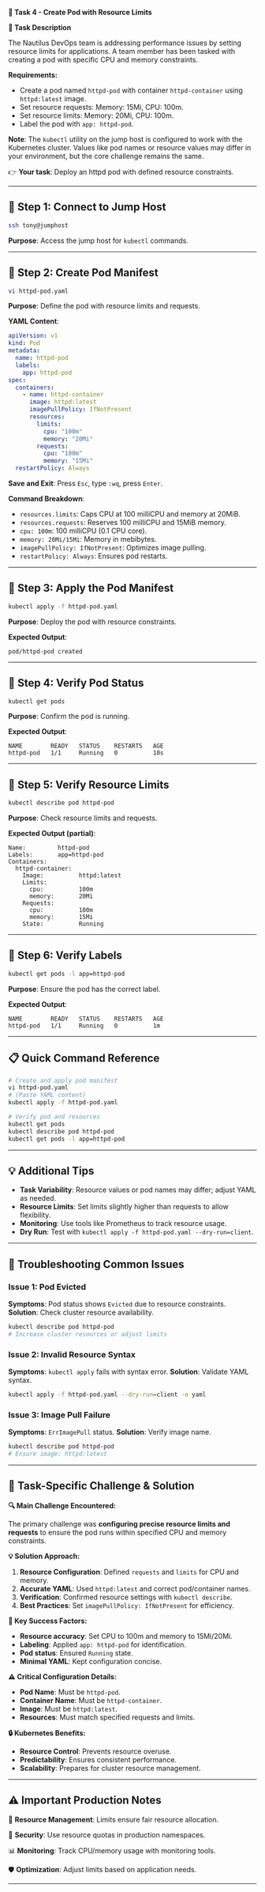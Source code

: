 **🌟 Task 4 - Create Pod with Resource Limits**

**📌 Task Description**

The Nautilus DevOps team is addressing performance issues by setting resource limits for applications. A team member has been tasked with creating a pod with specific CPU and memory constraints.

**Requirements:**
- Create a pod named `httpd-pod` with container `httpd-container` using `httpd:latest` image.
- Set resource requests: Memory: 15Mi, CPU: 100m.
- Set resource limits: Memory: 20Mi, CPU: 100m.
- Label the pod with `app: httpd-pod`.

**Note**: The `kubectl` utility on the jump host is configured to work with the Kubernetes cluster. Values like pod names or resource values may differ in your environment, but the core challenge remains the same.

👉 **Your task**: Deploy an httpd pod with defined resource constraints.

---

## 🔹 Step 1: Connect to Jump Host

```bash
ssh tony@jumphost
```

**Purpose**: Access the jump host for `kubectl` commands.

---

## 🔹 Step 2: Create Pod Manifest

```bash
vi httpd-pod.yaml
```

**Purpose**: Define the pod with resource limits and requests.

**YAML Content**:
```yaml
apiVersion: v1
kind: Pod
metadata:
  name: httpd-pod
  labels:
    app: httpd-pod
spec:
  containers:
    - name: httpd-container
      image: httpd:latest
      imagePullPolicy: IfNotPresent
      resources:
        limits:
          cpu: "100m"
          memory: "20Mi"
        requests:
          cpu: "100m"
          memory: "15Mi"
  restartPolicy: Always
```

**Save and Exit**: Press `Esc`, type `:wq`, press `Enter`.

**Command Breakdown**:
- `resources.limits`: Caps CPU at 100 milliCPU and memory at 20MiB.
- `resources.requests`: Reserves 100 milliCPU and 15MiB memory.
- `cpu: 100m`: 100 milliCPU (0.1 CPU core).
- `memory: 20Mi/15Mi`: Memory in mebibytes.
- `imagePullPolicy: IfNotPresent`: Optimizes image pulling.
- `restartPolicy: Always`: Ensures pod restarts.

---

## 🔹 Step 3: Apply the Pod Manifest

```bash
kubectl apply -f httpd-pod.yaml
```

**Purpose**: Deploy the pod with resource constraints.

**Expected Output**:
```
pod/httpd-pod created
```

---

## 🔹 Step 4: Verify Pod Status

```bash
kubectl get pods
```

**Purpose**: Confirm the pod is running.

**Expected Output**:
```
NAME        READY   STATUS    RESTARTS   AGE
httpd-pod   1/1     Running   0          10s
```

---

## 🔹 Step 5: Verify Resource Limits

```bash
kubectl describe pod httpd-pod
```

**Purpose**: Check resource limits and requests.

**Expected Output (partial)**:
```
Name:         httpd-pod
Labels:       app=httpd-pod
Containers:
  httpd-container:
    Image:          httpd:latest
    Limits:
      cpu:          100m
      memory:       20Mi
    Requests:
      cpu:          100m
      memory:       15Mi
    State:          Running
```

---

## 🔹 Step 6: Verify Labels

```bash
kubectl get pods -l app=httpd-pod
```

**Purpose**: Ensure the pod has the correct label.

**Expected Output**:
```
NAME        READY   STATUS    RESTARTS   AGE
httpd-pod   1/1     Running   0          1m
```

---

## 📋 Quick Command Reference

```bash
# Create and apply pod manifest
vi httpd-pod.yaml
# (Paste YAML content)
kubectl apply -f httpd-pod.yaml

# Verify pod and resources
kubectl get pods
kubectl describe pod httpd-pod
kubectl get pods -l app=httpd-pod
```

---

## 💡 Additional Tips

- **Task Variability**: Resource values or pod names may differ; adjust YAML as needed.
- **Resource Limits**: Set limits slightly higher than requests to allow flexibility.
- **Monitoring**: Use tools like Prometheus to track resource usage.
- **Dry Run**: Test with `kubectl apply -f httpd-pod.yaml --dry-run=client`.

---

## 🔧 Troubleshooting Common Issues

### **Issue 1: Pod Evicted**
**Symptoms**: Pod status shows `Evicted` due to resource constraints.
**Solution**: Check cluster resource availability.
```bash
kubectl describe pod httpd-pod
# Increase cluster resources or adjust limits
```

### **Issue 2: Invalid Resource Syntax**
**Symptoms**: `kubectl apply` fails with syntax error.
**Solution**: Validate YAML syntax.
```bash
kubectl apply -f httpd-pod.yaml --dry-run=client -o yaml
```

### **Issue 3: Image Pull Failure**
**Symptoms**: `ErrImagePull` status.
**Solution**: Verify image name.
```bash
kubectl describe pod httpd-pod
# Ensure image: httpd:latest
```

---

## 🚨 Task-Specific Challenge & Solution

**🔍 Main Challenge Encountered:**

The primary challenge was **configuring precise resource limits and requests** to ensure the pod runs within specified CPU and memory constraints.

**💡 Solution Approach:**
1. **Resource Configuration**: Defined `requests` and `limits` for CPU and memory.
2. **Accurate YAML**: Used `httpd:latest` and correct pod/container names.
3. **Verification**: Confirmed resource settings with `kubectl describe`.
4. **Best Practices**: Set `imagePullPolicy: IfNotPresent` for efficiency.

**🎯 Key Success Factors:**
- **Resource accuracy**: Set CPU to 100m and memory to 15Mi/20Mi.
- **Labeling**: Applied `app: httpd-pod` for identification.
- **Pod status**: Ensured `Running` state.
- **Minimal YAML**: Kept configuration concise.

**⚠️ Critical Configuration Details:**
- **Pod Name**: Must be `httpd-pod`.
- **Container Name**: Must be `httpd-container`.
- **Image**: Must be `httpd:latest`.
- **Resources**: Must match specified requests and limits.

**🔒 Kubernetes Benefits:**
- **Resource Control**: Prevents resource overuse.
- **Predictability**: Ensures consistent performance.
- **Scalability**: Prepares for cluster resource management.

---

## ⚠️ Important Production Notes

🔧 **Resource Management**: Limits ensure fair resource allocation.

🔐 **Security**: Use resource quotas in production namespaces.

📊 **Monitoring**: Track CPU/memory usage with monitoring tools.

🛡️ **Optimization**: Adjust limits based on application needs.

---